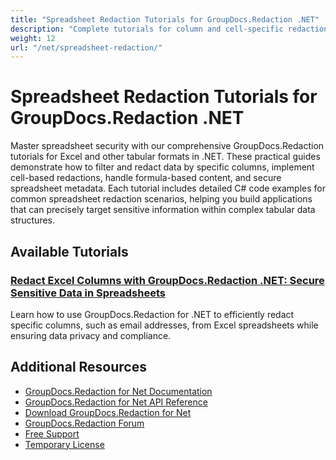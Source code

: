 ```yaml
---
title: "Spreadsheet Redaction Tutorials for GroupDocs.Redaction .NET"
description: "Complete tutorials for column and cell-specific redaction for Excel and other spreadsheet formats using GroupDocs.Redaction for .NET."
weight: 12
url: "/net/spreadsheet-redaction/"
---
```


# Spreadsheet Redaction Tutorials for GroupDocs.Redaction .NET

Master spreadsheet security with our comprehensive GroupDocs.Redaction tutorials for Excel and other tabular formats in .NET. These practical guides demonstrate how to filter and redact data by specific columns, implement cell-based redactions, handle formula-based content, and secure spreadsheet metadata. Each tutorial includes detailed C# code examples for common spreadsheet redaction scenarios, helping you build applications that can precisely target sensitive information within complex tabular data structures.

## Available Tutorials

### [Redact Excel Columns with GroupDocs.Redaction .NET&#58; Secure Sensitive Data in Spreadsheets](./groupdocs-redaction-net-redact-excel-columns/)
Learn how to use GroupDocs.Redaction for .NET to efficiently redact specific columns, such as email addresses, from Excel spreadsheets while ensuring data privacy and compliance.

## Additional Resources

- [GroupDocs.Redaction for Net Documentation](https://docs.groupdocs.com/redaction/net/)
- [GroupDocs.Redaction for Net API Reference](https://reference.groupdocs.com/redaction/net/)
- [Download GroupDocs.Redaction for Net](https://releases.groupdocs.com/redaction/net/)
- [GroupDocs.Redaction Forum](https://forum.groupdocs.com/c/redaction)
- [Free Support](https://forum.groupdocs.com/)
- [Temporary License](https://purchase.groupdocs.com/temporary-license/)
